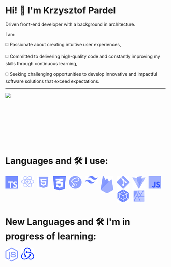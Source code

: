 # Hi! 👋 I'm Krzysztof Pardel

Driven front-end developer with a background in architecture.

I am:

◻️ Passionate about creating intuitive user experiences,

◻️ Committed to delivering high-quality code and constantly improving my skills through continuous learning,

◻️ Seeking challenging opportunities to develop innovative and impactful software solutions that exceed expectations.

---

<!--<img align='left' width='47%' src="https://github-readme-stats.vercel.app/api/top-langs/?username=KrzysztofPardel&layout="> -->
<img width='47%' src="https://github-readme-stats.vercel.app/api?username=KrzysztofPardel&show_icons=true&theme=cobalt">
<br><br><br><br><br><br><br><br><br>
<h1> Languages and 🛠 I use:</h1>
<p style="display:block;">
                <img alt="JavaScript" style="padding-right:10px;" width="40px" src="img/JS.jpg">
  <img  alt="JavaScript" align="left" style="padding-right:10px;" width="40px" src="img/TS.jpg">
                <img  alt="React" align="left" style="padding-right:10px;" width="40px" src="img/React.png" >
                <img  alt="HTML5" align="left" style="padding-right:10px;" width="40px" src="img/HTML5.png" >
                <img  alt="CSS3" align="left" style="padding-right:10px;" width="40px" src="img/CSS3.png">
                <img  alt="SASS" align="left" style="padding-right:10px;" width="40px" src="img/SASS.png">
                <img  alt="TailwindCSS" align="left" style="padding-right:10px;" width="40px" src="img/TailwindCSS.png">
                <img  alt="Firebase" align="left" style="padding-right:10px;" width="40px" src="img/Firebase.png">
                <img  alt="GIT" align="left" style="padding-right:10px;" width="40px" src="img/GIT.png">
                <img  alt="Vite" align="left" style="padding-right:10px;" width="40px" src="img/Vite.png">
                <img  alt="WebPack" align="left" style="padding-right:10px;" width="40px" src="img/WebPack.png">
                <img  alt="Affinity" style="padding-right:10px;" width="40px" src="img/Affinity.png">
</p>
<h1> New Languages and 🛠 I'm in progress of learning:</h1>
<p>

<img  alt="JavaScript" align="left" style="padding-right:10px;" width="40px" src="img/NodeJS.png">
<img  alt="JavaScript" align="left" style="padding-right:10px;" width="40px" src="img/Redux.png">

</p>
<!-- [![Top Langs](https://github-readme-stats.vercel.app/api/top-langs/?username=KrzysztofPardel&hide_progress=true)](https://github.com/anuraghazra/github-readme-stats) -->
